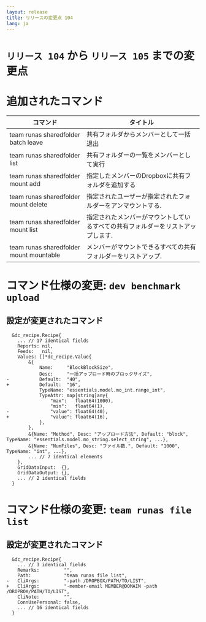 ```yaml
---
layout: release
title: リリースの変更点 104
lang: ja
---
```


# `リリース 104` から `リリース 105` までの変更点

# 追加されたコマンド


| コマンド                                | タイトル                                                                        |
|-----------------------------------------|---------------------------------------------------------------------------------|
| team runas sharedfolder batch leave     | 共有フォルダからメンバーとして一括退出                                          |
| team runas sharedfolder list            | 共有フォルダーの一覧をメンバーとして実行                                        |
| team runas sharedfolder mount add       | 指定したメンバーのDropboxに共有フォルダを追加する                               |
| team runas sharedfolder mount delete    | 指定されたユーザーが指定されたフォルダーをアンマウントする.                     |
| team runas sharedfolder mount list      | 指定されたメンバーがマウントしているすべての共有フォルダーをリストアップします. |
| team runas sharedfolder mount mountable | メンバーがマウントできるすべての共有フォルダーをリストアップ.                   |



# コマンド仕様の変更: `dev benchmark upload`



## 設定が変更されたコマンド


```
  &dc_recipe.Recipe{
  	... // 17 identical fields
  	Reports: nil,
  	Feeds:   nil,
  	Values: []*dc_recipe.Value{
  		&{
  			Name:     "BlockBlockSize",
  			Desc:     "一括アップロード時のブロックサイズ",
- 			Default:  "40",
+ 			Default:  "16",
  			TypeName: "essentials.model.mo_int.range_int",
  			TypeAttr: map[string]any{
  				"max":   float64(1000),
  				"min":   float64(1),
- 				"value": float64(40),
+ 				"value": float64(16),
  			},
  		},
  		&{Name: "Method", Desc: "アップロード方法", Default: "block", TypeName: "essentials.model.mo_string.select_string", ...},
  		&{Name: "NumFiles", Desc: "ファイル数.", Default: "1000", TypeName: "int", ...},
  		... // 7 identical elements
  	},
  	GridDataInput:  {},
  	GridDataOutput: {},
  	... // 2 identical fields
  }
```
# コマンド仕様の変更: `team runas file list`



## 設定が変更されたコマンド


```
  &dc_recipe.Recipe{
  	... // 3 identical fields
  	Remarks:         "",
  	Path:            "team runas file list",
- 	CliArgs:         "-path /DROPBOX/PATH/TO/LIST",
+ 	CliArgs:         "-member-email MEMBER@DOMAIN -path /DROPBOX/PATH/TO/LIST",
  	CliNote:         "",
  	ConnUsePersonal: false,
  	... // 16 identical fields
  }
```
